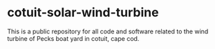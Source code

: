 # cotuit-solar-wind-turbine

This is a public repository for all code and software related to the wind turbine of Pecks boat yard in cotuit, cape cod.


